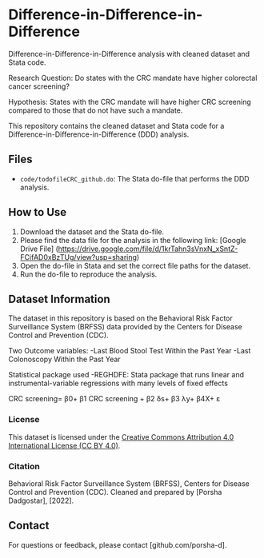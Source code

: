 # Difference-in-Difference-in-Difference
 Difference-in-Difference-in-Difference analysis with cleaned dataset and Stata code.

Research Question: Do states with the CRC mandate have higher colorectal cancer screening?

Hypothesis: States with the CRC mandate will have higher CRC screening compared to those that do not have such a mandate. 



This repository contains the cleaned dataset and Stata code for a Difference-in-Difference-in-Difference (DDD) analysis.

## Files
- `code/todofileCRC_github.do`: The Stata do-file that performs the DDD analysis.

## How to Use
1. Download the dataset and the Stata do-file.
2. Please find the data file for the analysis in the following link:
[Google Drive File] (https://drive.google.com/file/d/1krTahn3sVnxN_xSntZ-FCifAD0xBzTUg/view?usp=sharing)
4. Open the do-file in Stata and set the correct file paths for the dataset.
5. Run the do-file to reproduce the analysis.

## Dataset Information

The dataset in this repository is based on the Behavioral Risk Factor Surveillance System (BRFSS) data provided by the Centers for Disease Control and Prevention (CDC).

Two Outcome variables:
-Last Blood Stool Test Within the Past Year
-Last Colonoscopy Within the Past Year

Statistical package used
-REGHDFE: Stata package that runs linear and instrumental-variable regressions with many levels of fixed effects

CRC screening= β0+ β1 CRC screening + β2 δs+ β3 λy+ β4X+ ε



### License
This dataset is licensed under the [Creative Commons Attribution 4.0 International License (CC BY 4.0)](https://creativecommons.org/licenses/by/4.0/).

### Citation
Behavioral Risk Factor Surveillance System (BRFSS), Centers for Disease Control and Prevention (CDC). Cleaned and prepared by [Porsha Dadgostar], [2022].

## Contact
For questions or feedback, please contact [github.com/porsha-d].
